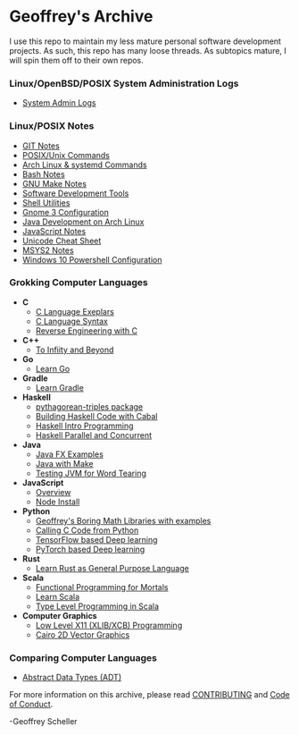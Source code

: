 # Geoffrey's Archive
I use this repo to maintain my less mature personal software
development projects.  As such, this repo has many loose threads.
As subtopics mature, I will spin them off to their own repos.

### Linux/OpenBSD/POSIX System Administration Logs
  * [System Admin Logs](adminLogs)

### Linux/POSIX Notes
  * [GIT Notes](notes/gitNotes.txt)
  * [POSIX/Unix Commands](notes/unixCommands.txt)
  * [Arch Linux & systemd Commands](notes/archLinuxNotes.txt)
  * [Bash Notes](notes/bashNotes.txt)
  * [GNU Make Notes](notes/makeNotes.md)
  * [Software Development Tools](notes/softwareDevTools.md)
  * [Shell Utilities](notes/shellUtilities.txt)
  * [Gnome 3 Configuration](notes/gnome3Conf.md)
  * [Java Development on Arch Linux](notes/archJava.txt)
  * [JavaScript Notes](notes/javaScriptNotes.txt)
  * [Unicode Cheat Sheet](notes/unicodeCheatSheet.txt)
  * [MSYS2 Notes](notes/msys2Notes.txt)
  * [Windows 10 Powershell Configuration](notes/win10PowershellConf/)

### Grokking Computer Languages
  * __C__
    * [C Language Exeplars](grok/C/CExemplars/)
    * [C Language Syntax](grok/C/CSyntax/)
    * [Reverse Engineering with C](grok/C/CRevEngineer/)
  * __C++__
    * [To Infiity and Beyond](grok/C++/ToInfinityAndBeyond/)
  * __Go__
    * [Learn Go](grok/Go/)
  * __Gradle__
    * [Learn Gradle](grok/Gradle/)
  * __Haskell__
    * [pythagorean-triples package](grok/Haskell/pythag-triples)
    * [Building Haskell Code with Cabal](grok/Haskell/buildingHaskellCode/)
    * [Haskell Intro Programming](grok/Haskell/haskellIntroProgramming/)
    * [Haskell Parallel and Concurrent](grok/Haskell/haskellParallelAndConcurrent/)
  * __Java__
    * [Java FX Examples](grok/Java/javafxExamples/)
    * [Java with Make](grok/Java/javaWithMake/)
    * [Testing JVM for Word Tearing](grok/Java/wordTearing/)
  * __JavaScript__
    * [Overview](grok/JavaScript/)
    * [Node Install](grok/JavaScript/node-install/)
  * __Python__
    * [Geoffrey's Boring Math Libraries with examples](grok/Python/boring_math/)
    * [Calling C Code from Python](grok/Python/C_call/)
    * [TensorFlow based Deep learning](grok/Python/tensorflow/)
    * [PyTorch based Deep learning](grok/Python/pyTorch/)
  * __Rust__
    * [Learn Rust as General Purpose Language](grok/Rust/learnRust/)
  * __Scala__
    * [Functional Programming for Mortals](grok/Scala/fpForMortals/)
    * [Learn Scala](grok/Scala/learnScala/)
    * [Type Level Programming in Scala](grok/Scala/typeLevelProgramming/)
  * __Computer Graphics__
    * [Low Level X11 (XLIB/XCB) Programming](grok/Graphics/XWindows)
    * [Cairo 2D Vector Graphics](grok/Graphics/Cairo)

### Comparing Computer Languages
  * [Abstract Data Types (ADT)](comp/ADT/)

For more information on this archive, please read
[CONTRIBUTING](CONTRIBUTING.md)
and
[Code of Conduct](CODE_OF_CONDUCT.md).

-Geoffrey Scheller
